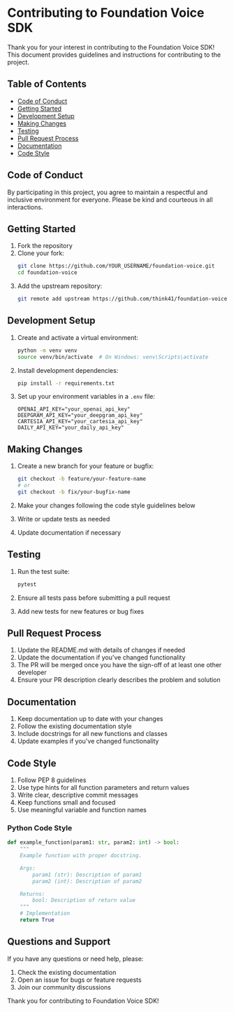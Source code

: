 # Contributing to Foundation Voice SDK

Thank you for your interest in contributing to the Foundation Voice SDK! This document provides guidelines and instructions for contributing to the project.

## Table of Contents
- [Code of Conduct](#code-of-conduct)
- [Getting Started](#getting-started)
- [Development Setup](#development-setup)
- [Making Changes](#making-changes)
- [Testing](#testing)
- [Pull Request Process](#pull-request-process)
- [Documentation](#documentation)
- [Code Style](#code-style)

## Code of Conduct

By participating in this project, you agree to maintain a respectful and inclusive environment for everyone. Please be kind and courteous in all interactions.

## Getting Started

1. Fork the repository
2. Clone your fork:
   ```bash
   git clone https://github.com/YOUR_USERNAME/foundation-voice.git
   cd foundation-voice
   ```
3. Add the upstream repository:
   ```bash
   git remote add upstream https://github.com/think41/foundation-voice.git
   ```

## Development Setup

1. Create and activate a virtual environment:
   ```bash
   python -m venv venv
   source venv/bin/activate  # On Windows: venv\Scripts\activate
   ```

2. Install development dependencies:
   ```bash
   pip install -r requirements.txt
   ```

3. Set up your environment variables in a `.env` file:
   ```
   OPENAI_API_KEY="your_openai_api_key"
   DEEPGRAM_API_KEY="your_deepgram_api_key"
   CARTESIA_API_KEY="your_cartesia_api_key"
   DAILY_API_KEY="your_daily_api_key"
   ```

## Making Changes

1. Create a new branch for your feature or bugfix:
   ```bash
   git checkout -b feature/your-feature-name
   # or
   git checkout -b fix/your-bugfix-name
   ```

2. Make your changes following the code style guidelines below

3. Write or update tests as needed

4. Update documentation if necessary

## Testing

1. Run the test suite:
   ```bash
   pytest
   ```

2. Ensure all tests pass before submitting a pull request

3. Add new tests for new features or bug fixes

## Pull Request Process

1. Update the README.md with details of changes if needed
2. Update the documentation if you've changed functionality
3. The PR will be merged once you have the sign-off of at least one other developer
4. Ensure your PR description clearly describes the problem and solution

## Documentation

1. Keep documentation up to date with your changes
2. Follow the existing documentation style
3. Include docstrings for all new functions and classes
4. Update examples if you've changed functionality

## Code Style

1. Follow PEP 8 guidelines
2. Use type hints for all function parameters and return values
3. Write clear, descriptive commit messages
4. Keep functions small and focused
5. Use meaningful variable and function names

### Python Code Style

```python
def example_function(param1: str, param2: int) -> bool:
    """
    Example function with proper docstring.

    Args:
        param1 (str): Description of param1
        param2 (int): Description of param2

    Returns:
        bool: Description of return value
    """
    # Implementation
    return True
```

## Questions and Support

If you have any questions or need help, please:
1. Check the existing documentation
2. Open an issue for bugs or feature requests
3. Join our community discussions

Thank you for contributing to Foundation Voice SDK!
